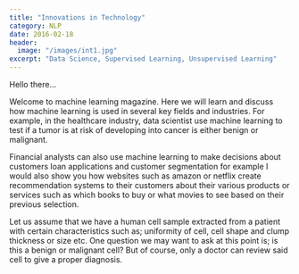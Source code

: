 ```yaml
---
title: "Innovations in Technology"
category: NLP
date: 2016-02-18
header:
  image: "/images/int1.jpg"
excerpt: "Data Science, Supervised Learning, Unsupervised Learning"
---
```


Hello there...

Welcome to machine learning magazine. Here we will learn and discuss how machine learning is used in several key fields and industries. For example, in the healthcare industry, data scientist use machine learning to test if a tumor is at risk of developing into cancer is either benign or malignant.

Financial analysts can also use machine learning to make decisions about customers loan applications and customer segmentation for example I would also show you how websites such as amazon or netflix create recommendation systems to their customers about their various products or services such as which books to buy or what movies to see based on their previous selection.  

 Let us assume that we have a human cell sample extracted from a patient with certain characteristics such as; uniformity of cell, cell shape and clump thickness or size etc. One question we may want to ask at this point is; is this a benign or malignant cell? But of course, only a doctor can review said cell to give a proper diagnosis.
